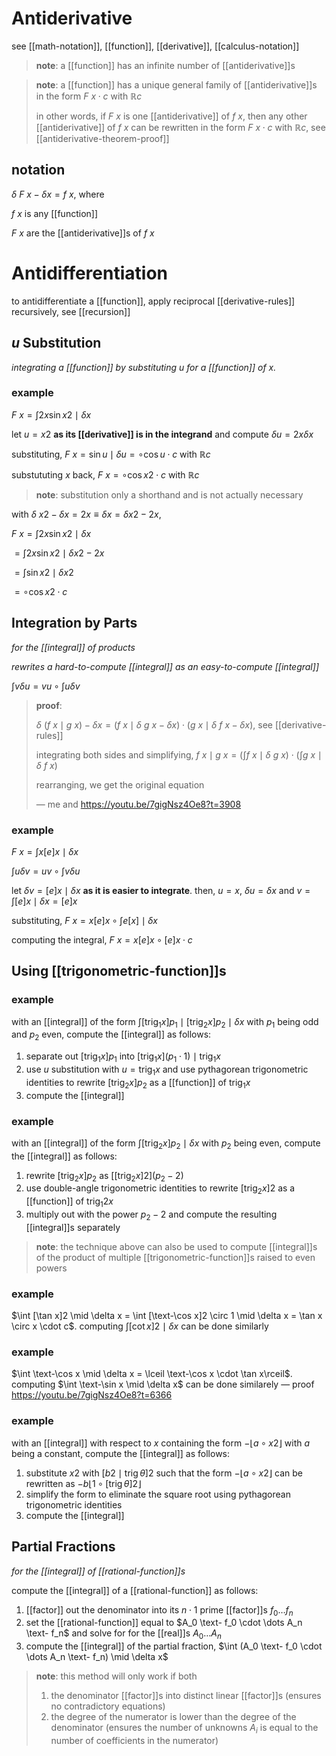 # Antiderivative

see [[math-notation]], [[function]], [[derivative]], [[calculus-notation]]

> **note**: a [[function]] has an infinite number of [[antiderivative]]s

> **note**: a [[function]] has a unique general family of [[antiderivative]]s in the form $F\ x \cdot c$ with $\mathbb R c$
>
> in other words, if $F\ x$ is one [[antiderivative]] of $f\ x$, then any other [[antiderivative]] of $f\ x$ can be rewritten in the form $F\ x \cdot c$ with $\mathbb R c$, see [[antiderivative-theorem-proof]]

## notation

$\delta\ F\ x - \delta x = f\ x$, where

$f\ x$ is any [[function]]

$F\ x$ are the [[antiderivative]]s of $f\ x$

# Antidifferentiation

to antidifferentiate a [[function]], apply reciprocal [[derivative-rules]] recursively, see [[recursion]]

## $u$ Substitution

_integrating a [[function]] by substituting $u$ for a [[function]] of $x$._

### example

$F\ x = \int 2x\sin x2 \mid \delta x$

let $u = x2$ **as its [[derivative]] is in the integrand** and compute $\delta u = 2x \delta x$

substituting, $F\ x = \sin u \mid \delta u = \circ \cos u \cdot c$ with $\mathbb R c$

substututing $x$ back, $F\ x = \circ \cos x2 \cdot c$ with $\mathbb R c$

> **note**: substitution only a shorthand and is not actually necessary

with $\delta\ x2 - \delta x = 2x \equiv \delta x = \delta x2 - 2x$,

$F\ x = \int 2x\sin x2 \mid \delta x$

$= \int 2x\sin x2 \mid \delta x2 - 2x$

$= \int \sin x2 \mid \delta x2$

$= \circ \cos x2 \cdot c$

## Integration by Parts

_for the [[integral]] of products_

_rewrites a hard-to-compute [[integral]] as an easy-to-compute [[integral]]_

$\int v \delta u = v u \circ \int u \delta v$

> **proof**:
>
> $\delta\ (f\ x \mid g\ x) - \delta x = (f\ x \mid \delta\ g\ x - \delta x) \cdot (g\ x \mid \delta\ f\ x - \delta x)$, see [[derivative-rules]]
>
> integrating both sides and simplifying, $f\ x \mid g\ x = (\int f\ x \mid \delta\ g\ x) \cdot (\int g\ x \mid \delta\ f\ x)$
>
> rearranging, we get the original equation
>
> &mdash; me and <https://youtu.be/7gigNsz4Oe8?t=3908>

### example

$F\ x = \int x[e]x \mid \delta x$

$\int u \delta v = u v \circ \int v \delta u$

let $\delta v = [e]x \mid \delta x$ **as it is easier to integrate**. then, $u = x$, $\delta u = \delta x$ and $v = \int [e]x \mid \delta x = [e]x$

substituting, $F\ x = x[e]x \circ \int e[x] \mid \delta x$

computing the integral, $F\ x = x[e]x \circ [e]x \cdot c$

## Using [[trigonometric-function]]s

### example

with an [[integral]] of the form $\int [\operatorname{trig_1} x]p_1 \mid [\operatorname{trig_2} x]p_2 \mid \delta x$ with $p_1$ being odd and $p_2$ even, compute the [[integral]] as follows:

1. separate out $[\operatorname{trig_1} x]p_1$ into $[\operatorname{trig_1} x](p_1 \cdot 1) \mid \operatorname{trig_1} x$
2. use $u$ substitution with $u = \operatorname{trig_1} x$ and use pythagorean trigonometric identities to rewrite $[\operatorname{trig_2} x]p_2$ as a [[function]] of $\operatorname{trig_1} x$
3. compute the [[integral]]

### example

with an [[integral]] of the form $\int [\operatorname{trig_2} x]p_2 \mid \delta x$ with $p_2$ being even, compute the [[integral]] as follows:

1. rewrite $[\operatorname{trig_2} x]p_2$ as $[[\operatorname{trig_2} x]2](p_2 - 2)$
2. use double-angle trigonometric identities to rewrite $[\operatorname{trig_2} x]2$ as a [[function]] of $\operatorname{trig_1} 2x$
3. multiply out with the power $p_2 - 2$ and compute the resulting [[integral]]s separately

> **note**: the technique above can also be used to compute [[integral]]s of the product of multiple [[trigonometric-function]]s raised to even powers

### example

$\int [\tan x]2 \mid \delta x = \int [\text-\cos x]2 \circ 1 \mid \delta x = \tan x \circ x \cdot c$. computing $\int [\cot x]2 \mid \delta x$ can be done similarly

### example

$\int \text-\cos x \mid \delta x = \lceil \text-\cos x \cdot \tan x\rceil$. computing $\int \text-\sin x \mid \delta x$ can be done similarely &mdash; proof <https://youtu.be/7gigNsz4Oe8?t=6366>

### example

with an [[integral]] with respect to $x$ containing the form $-\lfloor a \circ x2 \rfloor$ with $a$ being a constant, compute the [[integral]] as follows:

1. substitute $x2$ with $[b2 \mid \operatorname{trig} \theta]2$ such that the form $-\lfloor a \circ x2 \rfloor$ can be rewritten as $-b\lfloor 1 \circ [\operatorname{trig} \theta]2 \rfloor$
2. simplify the form to eliminate the square root using pythagorean trigonometric identities
3. compute the [[integral]]

## Partial Fractions

_for the [[integral]] of [[rational-function]]s_

compute the [[integral]] of a [[rational-function]] as follows:

1. [[factor]] out the denominator into its $n \cdot 1$ prime [[factor]]s $f_0 \dots f_n$
2. set the [[rational-function]] equal to $A_0 \text- f_0 \cdot \dots A_n \text- f_n$ and solve for for the [[real]]s $A_0 \dots A_n$
3. compute the [[integral]] of the partial fraction, $\int (A_0 \text- f_0 \cdot \dots A_n \text- f_n) \mid \delta x$

> **note**: this method will only work if both
>
> 1. the denominator [[factor]]s into distinct linear [[factor]]s (ensures no contradictory equations)
> 2. the degree of the numerator is lower than the degree of the denominator (ensures the number of unknowns $A_i$ is equal to the number of coefficients in the numerator)
